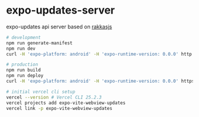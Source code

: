 # expo-updates-server

expo-updates api server based on [rakkasjs](https://github.com/rakkasjs/rakkasjs)

```sh
# development
npm run generate-manifest
npm run dev
curl -H 'expo-platform: android' -H 'expo-runtime-version: 0.0.0' http://127.0.0.1:3000/manifest

# production
npm run build
npm run deploy
curl -H 'expo-platform: android' -H 'expo-runtime-version: 0.0.0' https://expo-vite-webview-updates.vercel.app/manifest

# initial vercel cli setup
vercel --version # Vercel CLI 25.2.3
vercel projects add expo-vite-webview-updates
vercel link -p expo-vite-webview-updates
```
